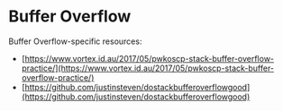 # Buffer Overflow

Buffer Overflow-specific resources:

* [https://www.vortex.id.au/2017/05/pwkoscp-stack-buffer-overflow-practice/](https://www.vortex.id.au/2017/05/pwkoscp-stack-buffer-overflow-practice/)
* [https://github.com/justinsteven/dostackbufferoverflowgood](https://github.com/justinsteven/dostackbufferoverflowgood)

